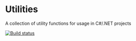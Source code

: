 Utilities
=========
A collection of utility functions for usage in C#/.NET projects

[![Build status](https://ci.appveyor.com/api/projects/status/3m715wo5owattxs9/branch/master?svg=true)](https://ci.appveyor.com/project/ap0llo/utilities/branch/master)

